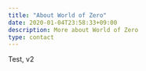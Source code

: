 ```yaml
---
title: "About World of Zero"
date: 2020-01-04T23:58:33+09:00
description: More about World of Zero
type: contact
---
```


Test, v2